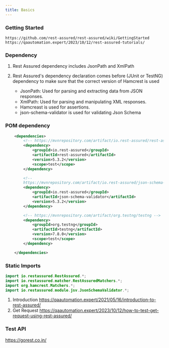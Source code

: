 ```yaml
---
title: Basics
---
```


### Getting Started
```Link
https://github.com/rest-assured/rest-assured/wiki/GettingStarted
https://qaautomation.expert/2023/10/12/rest-assured-tutorials/
```



### Dependency
1. Rest Assured dependency includes JsonPath and XmlPath
2. Rest Assured's dependency declaration comes before (JUnit or TestNG) dependency to make sure that the correct version of Hamcrest is used 

   - JsonPath: Used for parsing and extracting data from JSON responses.
   - XmlPath: Used for parsing and manipulating XML responses.
   - Hamcreast is used for assertions.
   - json-schema-validator is used for validating Json Schema

### POM dependency
```xml
	<dependencies>
		<!-- https://mvnrepository.com/artifact/io.rest-assured/rest-assured -->
		<dependency>
			<groupId>io.rest-assured</groupId>
			<artifactId>rest-assured</artifactId>
			<version>5.3.2</version>
			<scope>test</scope>
		</dependency>

		<!--
		https://mvnrepository.com/artifact/io.rest-assured/json-schema-validator -->
		<dependency>
			<groupId>io.rest-assured</groupId>
			<artifactId>json-schema-validator</artifactId>
			<version>5.3.2</version>
		</dependency>

		<!-- https://mvnrepository.com/artifact/org.testng/testng -->
		<dependency>
			<groupId>org.testng</groupId>
			<artifactId>testng</artifactId>
			<version>7.8.0</version>
			<scope>test</scope>
		</dependency>

	</dependencies>
```

### Static Imports
```Java
import io.restassured.RestAssured.*;
import io.restassured.matcher.RestAssuredMatchers.*;
import org.hamcrest.Matchers.*;
import io.restassured.module.jsv.JsonSchemaValidator.*;

```
1. Introduction 
https://qaautomation.expert/2021/05/16/introduction-to-rest-assured/
2. Get Request
https://qaautomation.expert/2023/10/12/how-to-test-get-request-using-rest-assured/

### Test API 
https://gorest.co.in/
